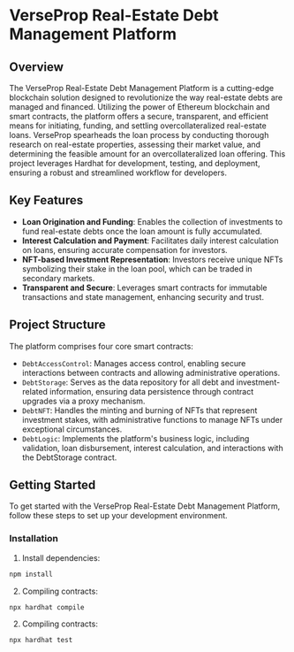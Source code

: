 # VerseProp Real-Estate Debt Management Platform

## Overview

The VerseProp Real-Estate Debt Management Platform is a cutting-edge blockchain solution designed to revolutionize the way real-estate debts are managed and financed. Utilizing the power of Ethereum blockchain and smart contracts, the platform offers a secure, transparent, and efficient means for initiating, funding, and settling overcollateralized real-estate loans. VerseProp spearheads the loan process by conducting thorough research on real-estate properties, assessing their market value, and determining the feasible amount for an overcollateralized loan offering. This project leverages Hardhat for development, testing, and deployment, ensuring a robust and streamlined workflow for developers.

## Key Features

- **Loan Origination and Funding**: Enables the collection of investments to fund real-estate debts once the loan amount is fully accumulated.
- **Interest Calculation and Payment**: Facilitates daily interest calculation on loans, ensuring accurate compensation for investors.
- **NFT-based Investment Representation**: Investors receive unique NFTs symbolizing their stake in the loan pool, which can be traded in secondary markets.
- **Transparent and Secure**: Leverages smart contracts for immutable transactions and state management, enhancing security and trust.

## Project Structure

The platform comprises four core smart contracts:

- `DebtAccessControl`: Manages access control, enabling secure interactions between contracts and allowing administrative operations.
- `DebtStorage`: Serves as the data repository for all debt and investment-related information, ensuring data persistence through contract upgrades via a proxy mechanism.
- `DebtNFT`: Handles the minting and burning of NFTs that represent investment stakes, with administrative functions to manage NFTs under exceptional circumstances.
- `DebtLogic`: Implements the platform's business logic, including validation, loan disbursement, interest calculation, and interactions with the DebtStorage contract.

## Getting Started

To get started with the VerseProp Real-Estate Debt Management Platform, follow these steps to set up your development environment.

### Installation

1. Install dependencies:

```sh
npm install
```

2. Compiling contracts:

```sh
npx hardhat compile
```

2. Compiling contracts:

```sh
npx hardhat test
```
